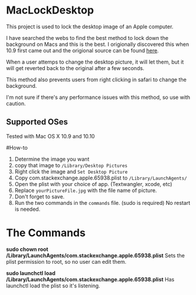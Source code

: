 # MacLockDesktop
This project is used to lock the desktop image of an Apple computer.

I have searched the webs to find the best method to lock down the background on Macs and this is the best. I origionally discovered this when 10.9 first came out and the origional source can be found [here](http://apple.stackexchange.com/questions/65938/how-to-restrict-changing-desktop-wallpaper).

When a user attemps to change the desktop picture, it will let them, but it will get reverted back to the original after a few seconds.

This method also prevents users from right clicking in safari to change the background. 

I'm not sure if there's any performance issues with this method, so use with caution.

## Supported OSes
Tested with Mac OS X 10.9 and 10.10

#How-to
1. Determine the image you want
2. copy that image to `/Library/Desktop Pictures`
3. Right click the image and `Set Desktop Picture`
3. Copy com.stackexchange.apple.65938.plist to `/Library/LaunchAgents/`
4. Open the plist with your choice of app. (Textwangler, xcode, etc)
5. Replace `yourPictureFile.jpg` with the file name of picture.
6. Don't forget to save.
7. Run the two commands in the `commands` file. (sudo is required) No restart is needed.

# The Commands
**sudo chown root /Library/LaunchAgents/com.stackexchange.apple.65938.plist**
Sets the plist permission to root, so no user can edit them.

**sudo launchctl load /Library/LaunchAgents/com.stackexchange.apple.65938.plist**
Has launchctl load the plist so it's listening.


